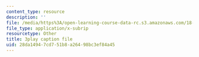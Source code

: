 ```yaml
---
content_type: resource
description: ''
file: /media/https%3A/open-learning-course-data-rc.s3.amazonaws.com/18-01sc-single-variable-calculus-fall-2010/28da14947cd751b8a26498bc3ef84a45_YN7k_bXXggY.vtt
file_type: application/x-subrip
resourcetype: Other
title: 3play caption file
uid: 28da1494-7cd7-51b8-a264-98bc3ef84a45
---
```

